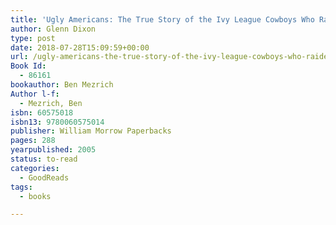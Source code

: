 ```yaml
---
title: 'Ugly Americans: The True Story of the Ivy League Cowboys Who Raided the Asian Markets for Millions'
author: Glenn Dixon
type: post
date: 2018-07-28T15:09:59+00:00
url: /ugly-americans-the-true-story-of-the-ivy-league-cowboys-who-raided-the-asian-markets-for-millions/
Book Id:
  - 86161
bookauthor: Ben Mezrich
Author l-f:
  - Mezrich, Ben
isbn: 60575018
isbn13: 9780060575014
publisher: William Morrow Paperbacks
pages: 288
yearpublished: 2005
status: to-read
categories:
  - GoodReads
tags:
  - books

---
```

